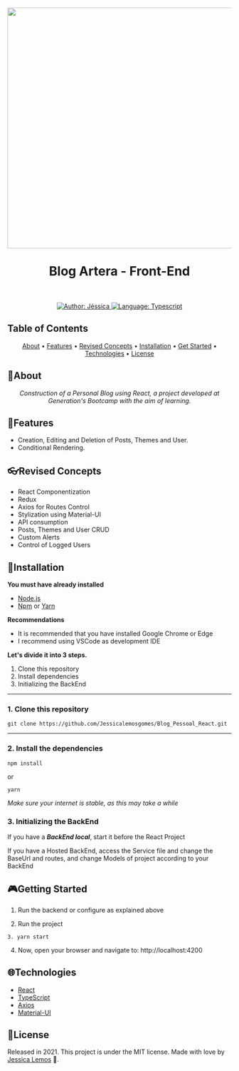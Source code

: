 
   
<h1 align="center">
	<img src="https://auditeste.com.br/wp-content/uploads/2021/02/react-1000x481.jpg"  width="540"><br><br>
    Blog Artera - Front-End
</h1>

<div>
    <p align="center">
        <em>
            <br>
            <br>
        </em>
    <a href="https://www.linkedin.com/in/j%C3%A9ssica-lemos-gomes/" target="_blank">
        <img src="https://img.shields.io/static/v1?label=Author&message=Jessica&color=ff69b4&&style=for-the-badge&logo=LinkedIn" alt="Author: Jéssica">
    </a>
    <a href="#">
        <img src="https://img.shields.io/static/v1?label=Language&message=Typescript&color=blue&style=for-the-badge&logo=Typescript" alt="Language: Typescript">
    </a>
   
    
</div>

## Table of Contents

<p align="center">
 <a href="#about">About</a> •
 <a href="#features">Features</a> •
 <a href="#revised-concepts">Revised Concepts</a> • 
 <a href="#installation">Installation</a> • 
 <a href="#getting-started">Get Started</a> • 
 <a href="#technologies">Technologies</a> • 
 <a href="#license">License</a>
</p>

## 📌About

<div>
    <p align="center">
    <em>
        Construction of a Personal Blog using React, a project developed at Generation's Bootcamp with the aim of learning.
    </em>
    </p>
</div>

## 🚀Features

 <p align="center">

- Creation, Editing and Deletion of Posts, Themes and User.
- Conditional Rendering.

## 👓Revised Concepts

 <p align="center">
    
 </p>

- React Componentization
- Redux
- Axios for Routes Control
- Stylization using Material-UI
- API consumption
- Posts, Themes and User CRUD
- Custom Alerts
- Control of Logged Users

## 📕Installation

**You must have already installed**
- [Node.js](https://nodejs.org/en/)
- [Npm](https://www.npmjs.com/) or [Yarn](https://yarnpkg.com/)

**Recommendations**
-   It is recommended that you have installed Google Chrome or Edge
-   I recommend using VSCode as development IDE

**Let's divide it into 3 steps.**
1. Clone this repository
2. Install dependencies
3. Initializing the BackEnd
  ---
### 1. Clone this repository
```
git clone https://github.com/Jessicalemosgomes/Blog_Pessoal_React.git
```
---
### 2. Install the dependencies
```
npm install
```
or
```
yarn
```

*Make sure your internet is stable, as this may take a while* 

### 3. Initializing the BackEnd

If you have a ***BackEnd local***, start it before the React Project

If you have a Hosted BackEnd, access the Service file and change the BaseUrl and routes, and change Models of project according to your BackEnd

## 🎮Getting Started

1. Run the backend or configure as explained above 

2. Run the project
```
3. yarn start
```
4. Now, open your browser and navigate to: http://localhost:4200

## 🌐Technologies

- [React](https://pt-br.reactjs.org/)
- [TypeScript](https://www.typescriptlang.org/)
- [Axios](https://axios-http.com/docs/intro)
- [Material-UI](https://mui.com/pt/)

## 📝License

Released in 2021. This project is under the MIT license. Made with love by [Jessica Lemos](https://github.com/Jessicalemosgomes) 🚀.

